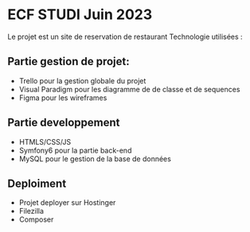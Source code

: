 # ECF STUDI Juin 2023
Le projet est un site de reservation de restaurant
Technologie utilisées :

## Partie gestion de projet:
- Trello pour la gestion globale du projet
- Visual Paradigm pour les diagramme de de classe et de sequences
- Figma pour les wireframes

## Partie developpement 
- HTMLS/CSS/JS 
- Symfony6 pour la partie back-end
- MySQL pour le gestion de la base de données

## Deploiment
- Projet deployer sur Hostinger
- Filezilla 
- Composer
